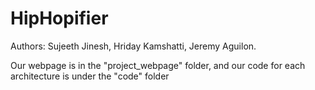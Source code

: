 # HipHopifier

Authors: Sujeeth Jinesh, Hriday Kamshatti, Jeremy Aguilon.

Our webpage is in the "project_webpage" folder, and our code for each architecture is under the "code" folder
